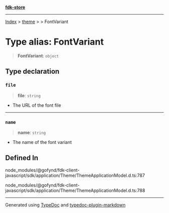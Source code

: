 [**fdk-store**](../../../README.md)
***

[Index](../../../API.md) > [theme](../../README.md) > [<internal>](../README.md) > FontVariant

# Type alias: FontVariant

> **FontVariant**: `object`

## Type declaration

### `file`

> **file**: `string`

- The URL of the font file

***

### `name`

> **name**: `string`

- The name of the font variant

## Defined In

node\_modules/@gofynd/fdk-client-javascript/sdk/application/Theme/ThemeApplicationModel.d.ts:787

node\_modules/@gofynd/fdk-client-javascript/sdk/application/Theme/ThemeApplicationModel.d.ts:788

***
Generated using [TypeDoc](https://typedoc.org/) and [typedoc-plugin-markdown](https://www.npmjs.com/package/typedoc-plugin-markdown)
